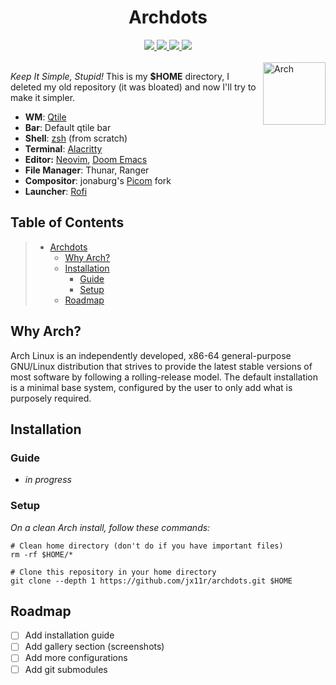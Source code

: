 <div align="center">
  <h1>Archdots</h1>
  <a href="https://archlinux.org/download">
    <img src="https://img.shields.io/badge/Arch_Linux-x86__64-informational.svg?style=for-the-badge&logo=archlinux&color=C9CBFF&logoColor=D9E0EE&labelColor=302D41" />
  </a>
  <a href="#">
    <img src="https://img.shields.io/github/repo-size/jx11r/archdots?style=for-the-badge&logo=gitbook&color=F2CDCD&logoColor=D9E0EE&labelColor=302D41" />
  </a>
  <a href="https://github.com/jx11r/archdots/stargazers">
    <img src="https://img.shields.io/github/stars/jx11r/archdots?style=for-the-badge&logo=starship&color=B5E8E0&logoColor=D9E0EE&labelColor=302D41" />
  </a>
  <a href="#">
    <img src="https://badges.pufler.dev/visits/jx11r/archdots?style=for-the-badge&logo=github&color=DDB6F2&logoColor=D9E0EE&labelColor=302D41" />
  </a>
</div><br>

<a href="https://archlinux.org">
  <img align="right" height="100" alt="Arch" src="https://upload.wikimedia.org/wikipedia/commons/a/a5/Archlinux-icon-crystal-64.svg" />
</a>

*Keep It Simple, Stupid!* This is my **$HOME** directory,
I deleted my old repository (it was bloated) and now I'll try to make it simpler.
+ **WM**: [Qtile](https://github.com/jx11r/qtile)
+ **Bar**: Default qtile bar
+ **Shell**: [zsh](https://github.com/jx11r/archdots/tree/master/.zsh) (from scratch)
+ **Terminal**: [Alacritty](/.config/alacritty/alacritty.yml)
+ **Editor:** [Neovim](https://github.com/jx11r/nvim), [Doom Emacs](https://github.com/hlissner/doom-emacs)
+ **File Manager**: Thunar, Ranger
+ **Compositor**: jonaburg's [Picom](/.config/picom/picom.conf) fork
+ **Launcher**: [Rofi](https://github.com/jx11r/archdots/tree/master/.config/rofi)

## Table of Contents
> - [Archdots](#archdots)
>   - [Why Arch?](#why-arch)
>   - [Installation](#installation)
>     - [Guide](#guide)
>     - [Setup](#setup)
>   - [Roadmap](#roadmap)

## Why Arch?
Arch Linux is an independently developed, x86-64 general-purpose GNU/Linux distribution that strives to provide the latest stable versions of most software by following a rolling-release model. The default installation is a minimal base system, configured by the user to only add what is purposely required.

## Installation
### Guide
- *in progress*

### Setup
*On a clean Arch install, follow these commands:*
```shell
# Clean home directory (don't do if you have important files)
rm -rf $HOME/*

# Clone this repository in your home directory
git clone --depth 1 https://github.com/jx11r/archdots.git $HOME
```

## Roadmap
- [ ] Add installation guide
- [ ] Add gallery section (screenshots)
- [ ] Add more configurations
- [ ] Add git submodules
